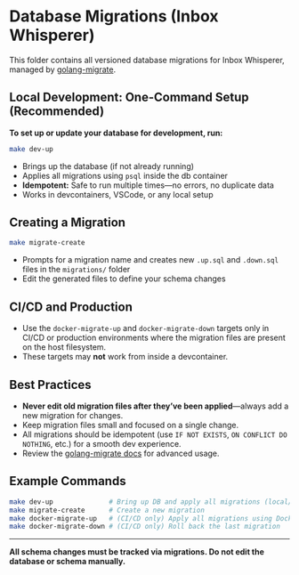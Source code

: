 # Database Migrations (Inbox Whisperer)

This folder contains all versioned database migrations for Inbox Whisperer, managed by [golang-migrate](https://github.com/golang-migrate/migrate).

## Local Development: One-Command Setup (Recommended)

**To set up or update your database for development, run:**

```sh
make dev-up
```
- Brings up the database (if not already running)
- Applies all migrations using `psql` inside the db container
- **Idempotent:** Safe to run multiple times—no errors, no duplicate data
- Works in devcontainers, VSCode, or any local setup

## Creating a Migration

```sh
make migrate-create
```
- Prompts for a migration name and creates new `.up.sql` and `.down.sql` files in the `migrations/` folder
- Edit the generated files to define your schema changes

## CI/CD and Production

- Use the `docker-migrate-up` and `docker-migrate-down` targets only in CI/CD or production environments where the migration files are present on the host filesystem.
- These targets may **not** work from inside a devcontainer.

## Best Practices

- **Never edit old migration files after they’ve been applied**—always add a new migration for changes.
- Keep migration files small and focused on a single change.
- All migrations should be idempotent (use `IF NOT EXISTS`, `ON CONFLICT DO NOTHING`, etc.) for a smooth dev experience.
- Review the [golang-migrate docs](https://github.com/golang-migrate/migrate) for advanced usage.

## Example Commands

```sh
make dev-up              # Bring up DB and apply all migrations (local/dev)
make migrate-create      # Create a new migration
make docker-migrate-up   # (CI/CD only) Apply all migrations using Docker
make docker-migrate-down # (CI/CD only) Roll back the last migration
```

---

**All schema changes must be tracked via migrations. Do not edit the database or schema manually.**
